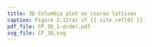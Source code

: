 ```yaml
---
title: 3D Columbia plot on coarse lattices
caption: Figure 2.12(a) of {{ site.ref[0] }}.
pdf_file: CP_3D_1-order.pdf
svg_file: CP_3D.svg
---
```

